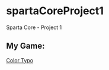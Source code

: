 # spartaCoreProject1
Sparta Core - Project 1
## My Game:
[Color Typo](http://melson012.github.io/spartaCoreProject1/)
